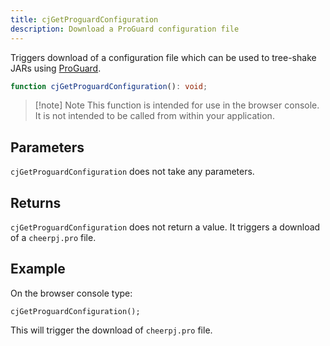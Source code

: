 ```yaml
---
title: cjGetProguardConfiguration
description: Download a ProGuard configuration file
---
```


Triggers download of a configuration file which can be used to tree-shake JARs using [ProGuard].

```ts
function cjGetProguardConfiguration(): void;
```

> [!note] Note
> This function is intended for use in the browser console. It is not intended to be called from within your application.

## Parameters

`cjGetProguardConfiguration` does not take any parameters.

## Returns

`cjGetProguardConfiguration` does not return a value. It triggers a download of a `cheerpj.pro` file.

## Example

On the browser console type:

```shell
cjGetProguardConfiguration();
```

This will trigger the download of `cheerpj.pro` file.

[ProGuard]: https://github.com/Guardsquare/proguard

